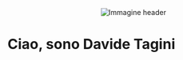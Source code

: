 <div style="display: flex; flex-direction: row; justify-content: center; align-items: center; width: 100%;">
 <img src="" alt="Immagine header" />
</div>
 <div>
  <h1>Ciao, sono Davide Tagini</h1>
 </div>
